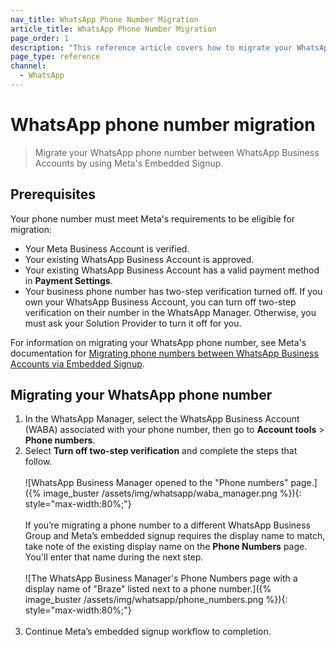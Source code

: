 ```yaml
---
nav_title: WhatsApp Phone Number Migration
article_title: WhatsApp Phone Number Migration
page_order: 1
description: "This reference article covers how to migrate your WhatsApp phone number."
page_type: reference
channel:
  - WhatsApp
---
```


# WhatsApp phone number migration

> Migrate your WhatsApp phone number between WhatsApp Business Accounts by using Meta's Embedded Signup.

## Prerequisites

Your phone number must meet Meta's requirements to be eligible for migration:

- Your Meta Business Account is verified.
- Your existing WhatsApp Business Account is approved.
- Your existing WhatsApp Business Account has a valid payment method in **Payment Settings**.
- Your business phone number has two-step verification turned off. If you own your WhatsApp Business Account, you can turn off two-step verification on their number in the WhatsApp Manager. Otherwise, you must ask your Solution Provider to turn it off for you.

For information on migrating your WhatsApp phone number, see Meta's documentation for [Migrating phone numbers between WhatsApp Business Accounts via Embedded Signup](https://developers.facebook.com/docs/whatsapp/business-management-api/guides/migrate-phone-to-different-waba/).

## Migrating your WhatsApp phone number

1. In the WhatsApp Manager, select the WhatsApp Business Account (WABA) associated with your phone number, then go to **Account tools** > **Phone numbers**.
2. Select **Turn off two-step verification** and complete the steps that follow.<br><br>![WhatsApp Business Manager opened to the "Phone numbers" page.]({% image_buster /assets/img/whatsapp/waba_manager.png %}){: style="max-width:80%;"} <br><br> If you’re migrating a phone number to a different WhatsApp Business Group and Meta’s embedded signup requires the display name to match, take note of the existing display name on the **Phone Numbers** page. You'll enter that name during the next step.<br><br>![The WhatsApp Business Manager's Phone Numbers page with a display name of "Braze" listed next to a phone number.]({% image_buster /assets/img/whatsapp/phone_numbers.png %}){: style="max-width:80%;"}<br><br>
3. Continue Meta’s embedded signup workflow to completion. 

